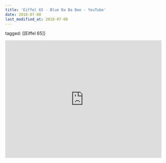 ```yaml
---
title: 'Eiffel 65 - Blue Da Ba Dee - YouTube'
date: 2018-07-08
last_modified_at: 2018-07-08
---
```

tagged: [[Eiffel 65]]
<iframe allow="accelerometer; autoplay; clipboard-write; encrypted-media; gyroscope; picture-in-picture" allowfullscreen="" frameborder="0" height="375" id="youtube_iframe" src="https://www.youtube.com/embed/zA52uNzx7Y4?feature=oembed&amp;enablejsapi=1&amp;origin=https://safe.txmblr.com&amp;wmode=opaque" width="500"></iframe>